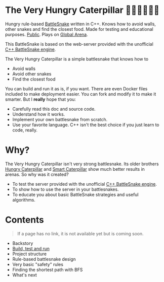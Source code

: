 # The Very Hungry Caterpillar 🍊🍏🍑🍒🍎🐛

Hungry rule-based [BattleSnake](http://play.battlesnake.com) written in C++. Knows how to avoid walls, other snakes and find the closest food. Made for testing and educational purposes. [Public](https://play.battlesnake.com/u/theapx/the-very-hungry-caterpillar/). Plays on [Global Arena](https://play.battlesnake.com/arena/global/).

This BattleSnake is based on the web-server provided with the unofficial [C++ BattleSnake engine](https://github.com/TheApX/battlesnake-engine-cpp).

The Very Hungry Caterpillar is a simple battlesnake that knows how to
* Avoid walls
* Avoid other snakes
* Find the closest food

You can build and run it as is, if you want. There are even Docker files included to make deployment easier. You can fork and modify it to make it smarter. But I **really** hope that you:
* Carefully read this doc and source code.
* Understand how it works.
* Implement your own battlesnake from scratch.
* Use your favorite language. C++ isn't the best choice if you just learn to code, really.

# Why?

The Very Hungry Caterpillar isn't very strong battlesnake. Its older brothers [Hungry Caterpillar](https://play.battlesnake.com/u/theapx/hungry-caterpillar/) and [Smart Caterpillar](https://play.battlesnake.com/u/theapx/smart-caterpillar/) show much better results in arenas. So why was it created?
* To test the server provided with the unofficial [C++ BattleSnake engine](https://github.com/TheApX/battlesnake-engine-cpp).
* To show how to use the server in your battlesnakes.
* To educate you about basic BattleSnake strategies and useful algorithms.

# Contents

> If a page has no link, it is not available yet but is coming soon.

* Backstory
* [Build, test and run](docs/build_run.md)
* Project structure
* Rule-based battlesnake design
* Very basic "safety" rules
* Finding the shortest path with BFS
* What's next
